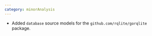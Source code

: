 ```yaml
---
category: minorAnalysis
---
```

* Added `database` source models for the `github.com/rqlite/gorqlite` package.
